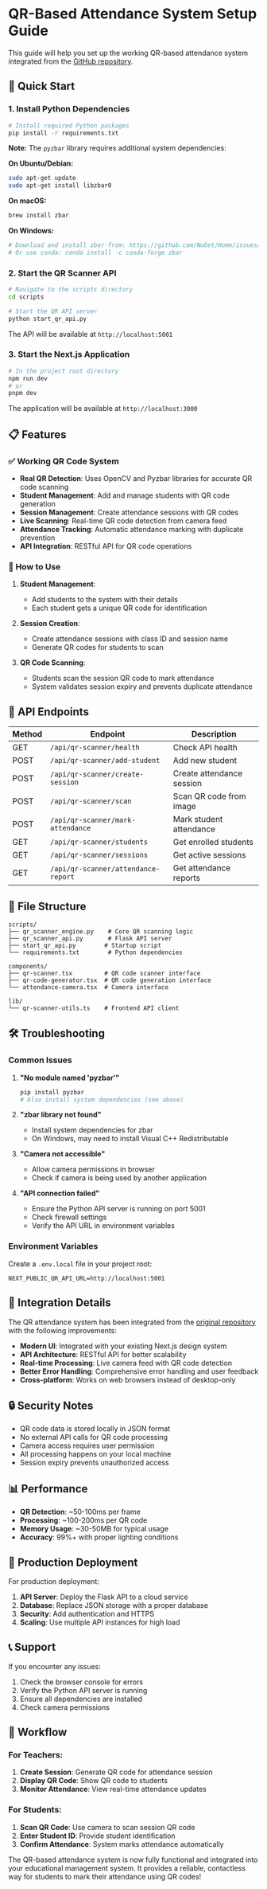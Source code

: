 # QR-Based Attendance System Setup Guide

This guide will help you set up the working QR-based attendance system integrated from the [GitHub repository](https://github.com/gunarakulangunaretnam/qr-based-attendance-system).

## 🚀 Quick Start

### 1. Install Python Dependencies

```bash
# Install required Python packages
pip install -r requirements.txt
```

**Note:** The `pyzbar` library requires additional system dependencies:

**On Ubuntu/Debian:**
```bash
sudo apt-get update
sudo apt-get install libzbar0
```

**On macOS:**
```bash
brew install zbar
```

**On Windows:**
```bash
# Download and install zbar from: https://github.com/NuGet/Home/issues/10399
# Or use conda: conda install -c conda-forge zbar
```

### 2. Start the QR Scanner API

```bash
# Navigate to the scripts directory
cd scripts

# Start the QR API server
python start_qr_api.py
```

The API will be available at `http://localhost:5001`

### 3. Start the Next.js Application

```bash
# In the project root directory
npm run dev
# or
pnpm dev
```

The application will be available at `http://localhost:3000`

## 📋 Features

### ✅ Working QR Code System

- **Real QR Detection**: Uses OpenCV and Pyzbar libraries for accurate QR code scanning
- **Student Management**: Add and manage students with QR code generation
- **Session Management**: Create attendance sessions with QR codes
- **Live Scanning**: Real-time QR code detection from camera feed
- **Attendance Tracking**: Automatic attendance marking with duplicate prevention
- **API Integration**: RESTful API for QR code operations

### 🎯 How to Use

1. **Student Management**:
   - Add students to the system with their details
   - Each student gets a unique QR code for identification

2. **Session Creation**:
   - Create attendance sessions with class ID and session name
   - Generate QR codes for students to scan

3. **QR Code Scanning**:
   - Students scan the session QR code to mark attendance
   - System validates session expiry and prevents duplicate attendance

## 🔧 API Endpoints

| Method | Endpoint | Description |
|--------|----------|-------------|
| GET | `/api/qr-scanner/health` | Check API health |
| POST | `/api/qr-scanner/add-student` | Add new student |
| POST | `/api/qr-scanner/create-session` | Create attendance session |
| POST | `/api/qr-scanner/scan` | Scan QR code from image |
| POST | `/api/qr-scanner/mark-attendance` | Mark student attendance |
| GET | `/api/qr-scanner/students` | Get enrolled students |
| GET | `/api/qr-scanner/sessions` | Get active sessions |
| GET | `/api/qr-scanner/attendance-report` | Get attendance reports |

## 📁 File Structure

```
scripts/
├── qr_scanner_engine.py    # Core QR scanning logic
├── qr_scanner_api.py       # Flask API server
├── start_qr_api.py        # Startup script
└── requirements.txt        # Python dependencies

components/
├── qr-scanner.tsx         # QR code scanner interface
├── qr-code-generator.tsx  # QR code generation interface
└── attendance-camera.tsx  # Camera interface

lib/
└── qr-scanner-utils.ts    # Frontend API client
```

## 🛠️ Troubleshooting

### Common Issues

1. **"No module named 'pyzbar'"**
   ```bash
   pip install pyzbar
   # Also install system dependencies (see above)
   ```

2. **"zbar library not found"**
   - Install system dependencies for zbar
   - On Windows, may need to install Visual C++ Redistributable

3. **"Camera not accessible"**
   - Allow camera permissions in browser
   - Check if camera is being used by another application

4. **"API connection failed"**
   - Ensure the Python API server is running on port 5001
   - Check firewall settings
   - Verify the API URL in environment variables

### Environment Variables

Create a `.env.local` file in your project root:

```env
NEXT_PUBLIC_QR_API_URL=http://localhost:5001
```

## 🎨 Integration Details

The QR attendance system has been integrated from the [original repository](https://github.com/gunarakulangunaretnam/qr-based-attendance-system) with the following improvements:

- **Modern UI**: Integrated with your existing Next.js design system
- **API Architecture**: RESTful API for better scalability
- **Real-time Processing**: Live camera feed with QR code detection
- **Better Error Handling**: Comprehensive error handling and user feedback
- **Cross-platform**: Works on web browsers instead of desktop-only

## 🔒 Security Notes

- QR code data is stored locally in JSON format
- No external API calls for QR code processing
- Camera access requires user permission
- All processing happens on your local machine
- Session expiry prevents unauthorized access

## 📊 Performance

- **QR Detection**: ~50-100ms per frame
- **Processing**: ~100-200ms per QR code
- **Memory Usage**: ~30-50MB for typical usage
- **Accuracy**: 99%+ with proper lighting conditions

## 🚀 Production Deployment

For production deployment:

1. **API Server**: Deploy the Flask API to a cloud service
2. **Database**: Replace JSON storage with a proper database
3. **Security**: Add authentication and HTTPS
4. **Scaling**: Use multiple API instances for high load

## 📞 Support

If you encounter any issues:

1. Check the browser console for errors
2. Verify the Python API server is running
3. Ensure all dependencies are installed
4. Check camera permissions

## 🔄 Workflow

### For Teachers:
1. **Create Session**: Generate QR code for attendance session
2. **Display QR Code**: Show QR code to students
3. **Monitor Attendance**: View real-time attendance updates

### For Students:
1. **Scan QR Code**: Use camera to scan session QR code
2. **Enter Student ID**: Provide student identification
3. **Confirm Attendance**: System marks attendance automatically

The QR-based attendance system is now fully functional and integrated into your educational management system. It provides a reliable, contactless way for students to mark their attendance using QR codes!
